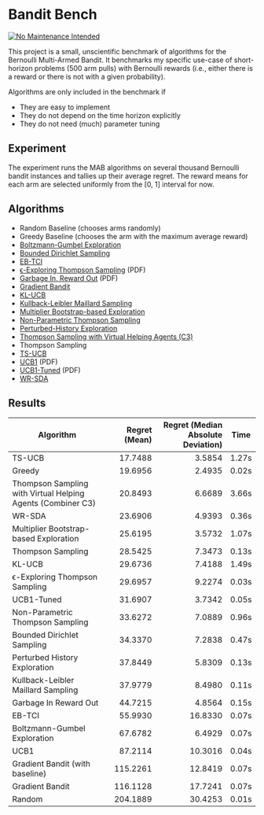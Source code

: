 # Bandit Bench

[![No Maintenance Intended](http://unmaintained.tech/badge.svg)](http://unmaintained.tech/)

This project is a small, unscientific benchmark of algorithms for the Bernoulli
Multi-Armed Bandit. It benchmarks my specific use-case of short-horizon problems
(500 arm pulls) with Bernoulli rewards (i.e., either there is a reward or there
is not with a given probability).

Algorithms are only included in the benchmark if

- They are easy to implement
- They do not depend on the time horizon explicitly
- They do not need (much) parameter tuning

## Experiment

The experiment runs the MAB algorithms on several thousand Bernoulli bandit
instances and tallies up their average regret. The reward means for each arm are selected
uniformly from the \[0, 1\] interval for now.

## Algorithms

- Random Baseline (chooses arms randomly)
- Greedy Baseline (chooses the arm with the maximum average reward)
- [Boltzmann-Gumbel Exploration](https://arxiv.org/abs/1705.10257)
- [Bounded Dirichlet Sampling](https://arxiv.org/abs/2111.09724)
- [EB-TCI](https://arxiv.org/abs/2206.05979)
- [ϵ-Exploring Thompson Sampling](https://proceedings.mlr.press/v202/jin23b/jin23b.pdf) (PDF)
- [Garbage In, Reward Out](http://proceedings.mlr.press/v97/kveton19a/kveton19a.pdf) (PDF)
- [Gradient Bandit](https://arxiv.org/abs/2402.17235)
- [KL-UCB](https://arxiv.org/abs/1102.2490)
- [Kullback-Leibler Maillard Sampling](https://arxiv.org/abs/2304.14989)
- [Multiplier Bootstrap-based Exploration](https://arxiv.org/abs/2302.01543)
- [Non-Parametric Thompson Sampling](https://proceedings.mlr.press/v117/riou20a.html)
- [Perturbed-History Exploration](https://arxiv.org/abs/1902.10089)
- [Thompson Sampling with Virtual Helping Agents (C3)](https://arxiv.org/abs/2209.08197)
- Thompson Sampling
- [TS-UCB](https://arxiv.org/abs/2006.06372)
- [UCB1](https://homes.di.unimi.it/~cesabian/Pubblicazioni/ml-02.pdf) (PDF)
- [UCB1-Tuned](https://homes.di.unimi.it/~cesabian/Pubblicazioni/ml-02.pdf) (PDF)
- [WR-SDA](https://arxiv.org/abs/2010.14323)

## Results

<!-- `> cargo run --release` -->
<!-- BEGIN mdsh -->
| Algorithm                                                   | Regret (Mean) | Regret (Median Absolute Deviation) | Time  |
| ----------------------------------------------------------- | ------------: | ---------------------------------: | :---: |
| TS-UCB                                                      |       17.7488 |                             3.5854 | 1.27s |
| Greedy                                                      |       19.6956 |                             2.4935 | 0.02s |
| Thompson Sampling with Virtual Helping Agents (Combiner C3) |       20.8493 |                             6.6689 | 3.66s |
| WR-SDA                                                      |       23.6906 |                             4.9393 | 0.36s |
| Multiplier Bootstrap-based Exploration                      |       25.6195 |                             3.5732 | 1.07s |
| Thompson Sampling                                           |       28.5425 |                             7.3473 | 0.13s |
| KL-UCB                                                      |       29.6736 |                             7.4188 | 1.49s |
| ϵ-Exploring Thompson Sampling                               |       29.6957 |                             9.2274 | 0.03s |
| UCB1-Tuned                                                  |       31.6907 |                             3.7342 | 0.05s |
| Non-Parametric Thompson Sampling                            |       33.6272 |                             7.0889 | 0.96s |
| Bounded Dirichlet Sampling                                  |       34.3370 |                             7.2838 | 0.47s |
| Perturbed History Exploration                               |       37.8449 |                             5.8309 | 0.13s |
| Kullback-Leibler Maillard Sampling                          |       37.9779 |                             8.4980 | 0.11s |
| Garbage In Reward Out                                       |       44.7215 |                             4.8564 | 0.15s |
| EB-TCI                                                      |       55.9930 |                            16.8330 | 0.07s |
| Boltzmann-Gumbel Exploration                                |       67.6782 |                             6.4929 | 0.07s |
| UCB1                                                        |       87.2114 |                            10.3016 | 0.04s |
| Gradient Bandit (with baseline)                             |      115.2261 |                            12.8419 | 0.07s |
| Gradient Bandit                                             |      116.1128 |                            17.7241 | 0.07s |
| Random                                                      |      204.1889 |                            30.4253 | 0.01s |
<!-- END mdsh -->
